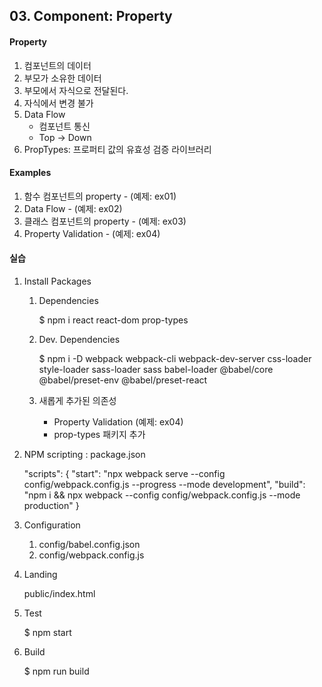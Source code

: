 ## 03. Component: Property

#### Property

1. 컴포넌트의 데이터
2. 부모가 소유한 데이터 
3. 부모에서 자식으로 전달된다.
4. 자식에서 변경 불가
5. Data Flow
    - 컴포넌트 통신
    - Top -> Down
6. PropTypes: 프로퍼티 값의 유효성 검증 라이브러리


#### Examples
1. 함수 컴포넌트의 property - (예제: ex01)
2. Data Flow - (예제: ex02)
3. 클래스 컴포넌트의 property - (예제: ex03)
4. Property Validation - (예제: ex04)
   

#### 실습
1. Install Packages
   
   1) Dependencies

        $ npm i react react-dom prop-types

   2) Dev. Dependencies
   
        $ npm i -D webpack webpack-cli webpack-dev-server css-loader style-loader sass-loader sass babel-loader @babel/core @babel/preset-env @babel/preset-react

   3) 새롭게 추가된 의존성
        - Property Validation (예제: ex04)
        - prop-types 패키지 추가


2. NPM scripting : package.json

    "scripts": {
        "start": "npx webpack serve --config config/webpack.config.js --progress --mode development",
        "build": "npm i && npx webpack --config config/webpack.config.js --mode production"
    } 


3. Configuration

    1) config/babel.config.json
    2) config/webpack.config.js


4. Landing

    public/index.html


5. Test

    $ npm start


6. Build

    $ npm run build